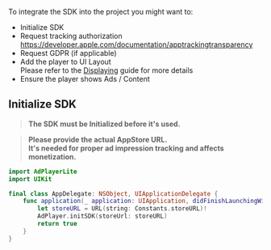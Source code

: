 To integrate the SDK into the project you might want to:
* Initialize SDK
* Request tracking authorization https://developer.apple.com/documentation/apptrackingtransparency
* Request GDPR (if applicable)
* Add the player to UI Layout  
Please refer to the [Displaying](displaying.md) guide for more details
* Ensure the player shows Ads / Content


## Initialize SDK

> **The SDK must be Initialized before it's used.**

> **Please provide the actual AppStore URL.  
> It's needed for proper ad impression tracking and affects monetization.**

```swift
import AdPlayerLite
import UIKit

final class AppDelegate: NSObject, UIApplicationDelegate {
    func application(_ application: UIApplication, didFinishLaunchingWithOptions launchOptions: [UIApplication.LaunchOptionsKey: Any]? = nil) -> Bool {
        let storeURL = URL(string: Constants.storeURL)!
        AdPlayer.initSDK(storeUrl: storeURL)
        return true
    }
}
```
